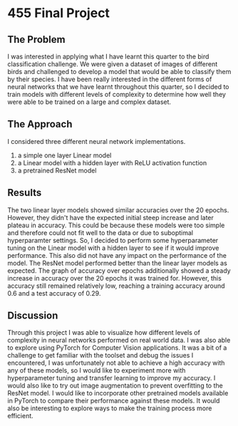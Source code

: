 # 455 Final Project
## The Problem
I was interested in applying what I have learnt this quarter to the bird classification challenge.
We were given a dataset of images of different birds and challenged to develop a model that would be able to classify them by their species.
I have been really interested in the different forms of neural networks that we have learnt throughout this quarter, so I decided to train models with different levels of complexity to determine how well they were able to be trained on a large and complex dataset. 
## The Approach
I considered three different neural network implementations. 
1. a simple one layer Linear model 
2. a Linear model with a hidden layer with ReLU activation function 
3. a pretrained ResNet model

## Results
The two linear layer models showed similar accuracies over the 20 epochs. However, they didn't have the expected initial steep increase and later plateau in accuracy. This could be because these models were too simple and therefore could not fit well to the data or due to suboptimal hyperparamter settings.
So, I decided to perform some hyperparameter tuning on the Linear model with a hidden layer to see if it would improve performance. This also did not have any impact on the performance of the model.
The ResNet model performed better than the linear layer models as expected. The graph of accuracy over epochs additionally showed a steady increase in accuracy over the 20 epochs it was trained for. However, this accuracy still remained relatively low, reaching a training accuracy around 0.6 and a test accuracy of 0.29.
## Discussion
Through this project I was able to visualize how different levels of complexity in neural networks performed on real world data.
I was also able to explore using PyTorch for Computer Vision applications.
It was a bit of a challenge to get familiar with the toolset and debug the issues I encountered,
I was unfortunately not able to achieve a high accuracy with any of these models, so I would like to experiment more with hyperparameter tuning and transfer learning to improve my accuracy. I would also like to try out image augmentation to prevent overfitting to the ResNet model.
I would like to incorporate other pretrained models available in PyTorch to compare their performance against these models. It would also be interesting to explore ways to make the training process more efficient.
